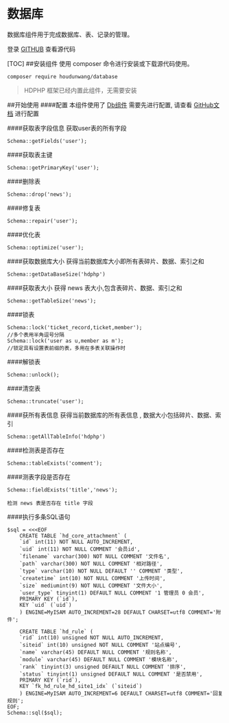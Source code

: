# 数据库
数据库组件用于完成数据库、表、记录的管理。

登录 [GITHUB](https://github.com/houdunwang/database)  查看源代码

[TOC]
##安装组件
使用 composer 命令进行安装或下载源代码使用。
```
composer require houdunwang/database
```
> HDPHP 框架已经内置此组件，无需要安装

##开始使用
####配置
本组件使用了 [Db组件](https://github.com/houdunwang/db) 需要先进行配置, 请查看 [GitHub文档](https://github.com/houdunwang/db) 进行配置

####获取表字段信息
获取user表的所有字段
```
Schema::getFields('user');
```

####获取表主键
```
Schema::getPrimaryKey('user');
```

####删除表
```
Schema::drop('news');
```

####修复表
```
Schema::repair('user'); 
```

####优化表
```
Schema::optimize('user'); 
```
####获取数据库大小
获得当前数据库大小即所有表碎片、数据、索引之和 
```
Schema::getDataBaseSize('hdphp')
```

####获取表大小
获得 news 表大小,包含表碎片、数据、索引之和 
```
Schema::getTableSize('news'); 
```

####锁表
```
Schema::lock('ticket_record,ticket,member');
//多个表用半角逗号分隔
Schema::lock('user as u,member as m');
//锁定具有设置表前缀的表，多用在多表关联操作时
```

####解锁表
```
Schema::unlock();
```

####清空表
```
Schema::truncate('user');
```

####获所有表信息
获得当前数据库的所有表信息 , 数据大小包括碎片、数据、索引 
```
Schema::getAllTableInfo('hdphp')
```

####检测表是否存在
```
Schema::tableExists('comment');
```

####测表字段是否存在
```
Schema::fieldExists('title','news');

检测 news 表是否存在 title 字段
```

####执行多条SQL语句
```
$sql = <<<EOF
	CREATE TABLE `hd_core_attachment` (
	`id` int(11) NOT NULL AUTO_INCREMENT,
	`uid` int(11) NOT NULL COMMENT '会员id',
	`filename` varchar(300) NOT NULL COMMENT '文件名',
	`path` varchar(300) NOT NULL COMMENT '相对路径',
	`type` varchar(10) NOT NULL DEFAULT '' COMMENT '类型',
	`createtime` int(10) NOT NULL COMMENT '上传时间',
	`size` mediumint(9) NOT NULL COMMENT '文件大小',
	`user_type` tinyint(1) DEFAULT NULL COMMENT '1 管理员 0 会员',
	PRIMARY KEY (`id`),
	KEY `uid` (`uid`)
	) ENGINE=MyISAM AUTO_INCREMENT=28 DEFAULT CHARSET=utf8 COMMENT='附件';

	CREATE TABLE `hd_rule` (
	`rid` int(10) unsigned NOT NULL AUTO_INCREMENT,
	`siteid` int(10) unsigned NOT NULL COMMENT '站点编号',
	`name` varchar(45) DEFAULT NULL COMMENT '规则名称',
	`module` varchar(45) DEFAULT NULL COMMENT '模块名称',
	`rank` tinyint(3) unsigned DEFAULT NULL COMMENT '排序',
	`status` tinyint(1) unsigned DEFAULT NULL COMMENT '是否禁用',
	PRIMARY KEY (`rid`),
	KEY `fk_hd_rule_hd_site1_idx` (`siteid`)
	) ENGINE=MyISAM AUTO_INCREMENT=6 DEFAULT CHARSET=utf8 COMMENT='回复规则';
EOF;
Schema::sql($sql);
```
